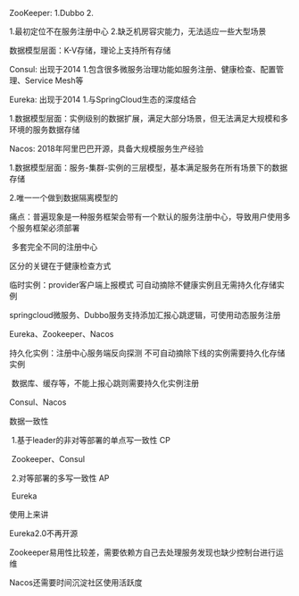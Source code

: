 ZooKeeper: 1.Dubbo 2.

1.最初定位不在服务注册中心 2.缺乏机房容灾能力，无法适应一些大型场景

数据模型层面：K-V存储，理论上支持所有存储

Consul: 出现于2014 1.包含很多微服务治理功能如服务注册、健康检查、配置管理、Service Mesh等

Eureka: 出现于2014 1.与SpringCloud生态的深度结合

1.数据模型层面：实例级别的数据扩展，满足大部分场景，但无法满足大规模和多环境的服务数据存储



Nacos: 2018年阿里巴巴开源，具备大规模服务生产经验

1.数据模型层面：服务-集群-实例的三层模型，基本满足服务在所有场景下的数据存储

2.唯一一个做到数据隔离模型的





痛点：普遍现象是一种服务框架会带有一个默认的服务注册中心，导致用户使用多个服务框架必须部署

​		多套完全不同的注册中心



区分的关键在于健康检查方式

临时实例：provider客户端上报模式  可自动摘除不健康实例且无需持久化存储实例

​	springcloud微服务、Dubbo服务支持添加汇报心跳逻辑，可使用动态服务注册	

Eureka、Zookeeper、Nacos



持久化实例：注册中心服务端反向探测  不可自动摘除下线的实例需要持久化存储实例

​	数据库、缓存等，不能上报心跳则需要持久化实例注册

Consul、Nacos



数据一致性

​	1.基于leader的非对等部署的单点写一致性 CP

​	Zookeeper、Consul

​	2.对等部署的多写一致性 AP

​	Eureka



使用上来讲

Eureka2.0不再开源

Zookeeper易用性比较差，需要依赖方自己去处理服务发现也缺少控制台进行运维

Nacos还需要时间沉淀社区使用活跃度

